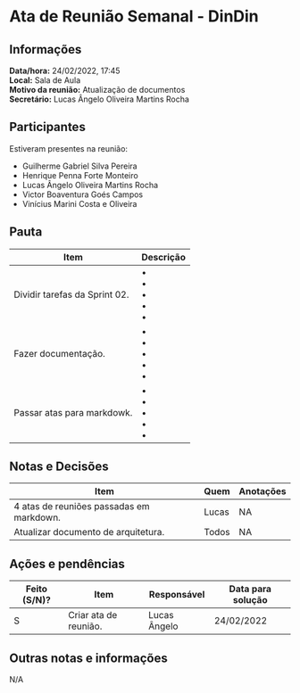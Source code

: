 # Ata de Reunião Semanal - DinDin

## Informações
**Data/hora:** 24/02/2022, 17:45  
**Local:** Sala de Aula  
**Motivo da reunião:** Atualização de documentos  
**Secretário:** Lucas Ângelo Oliveira Martins Rocha

## Participantes
Estiveram presentes na reunião:
- Guilherme Gabriel Silva Pereira
- Henrique Penna Forte Monteiro
- Lucas Ângelo Oliveira Martins Rocha
- Victor Boaventura Goés Campos
- Vinícius Marini Costa e Oliveira

## Pauta

Item | Descrição
---- | ----
Dividir tarefas da Sprint 02. | • <br>• <br>• <br>• <br>• 
Fazer documentação. | • <br>• <br>• <br>• <br>• 
Passar atas para markdowk. | • <br>• <br>• <br>• <br>• 

## Notas e Decisões
Item | Quem | Anotações |
---- | ---- | ---- |
4 atas de reuniões passadas em markdown. | Lucas | NA |
Atualizar documento de arquitetura. | Todos | NA |


## Ações e pendências
| Feito (S/N)? | Item | Responsável | Data para solução |
| ---- | ---- | ---- | ---- |
| S | Criar ata de reunião. | Lucas Ângelo | 24/02/2022 |

## Outras notas e informações
N/A

